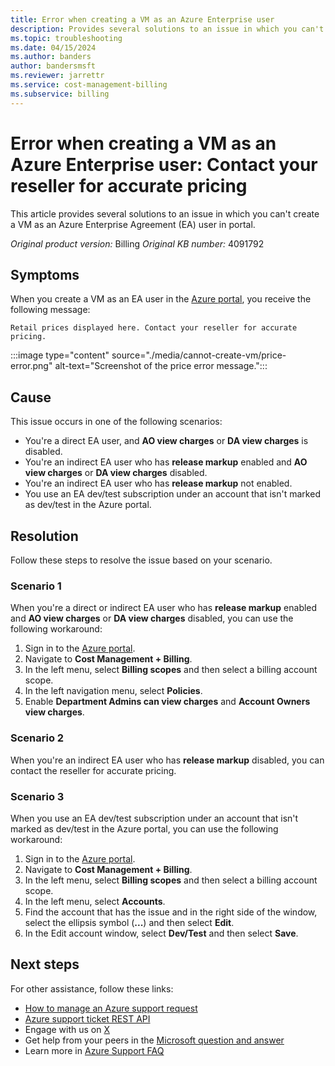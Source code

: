```yaml
---
title: Error when creating a VM as an Azure Enterprise user
description: Provides several solutions to an issue in which you can't create a VM as an Enterprise Agreement (EA) user in portal.
ms.topic: troubleshooting
ms.date: 04/15/2024
ms.author: banders
author: bandersmsft
ms.reviewer: jarrettr
ms.service: cost-management-billing
ms.subservice: billing
---
```

# Error when creating a VM as an Azure Enterprise user: Contact your reseller for accurate pricing

This article provides several solutions to an issue in which you can't create a VM as an Azure Enterprise Agreement (EA) user in portal.

_Original product version:_ Billing
_Original KB number:_ 4091792

## Symptoms

When you create a VM as an EA user in the [Azure portal](https://portal.azure.com/), you receive the following message:

`Retail prices displayed here. Contact your reseller for accurate pricing.`

:::image type="content" source="./media/cannot-create-vm/price-error.png" alt-text="Screenshot of the price error message.":::

## Cause

This issue occurs in one of the following scenarios:

- You're a direct EA user, and **AO view charges** or **DA view charges**  is disabled.
- You're an indirect EA user who has **release markup** enabled and **AO view charges** or **DA view charges** disabled.
- You're an indirect EA user who has **release markup** not enabled.
- You use an EA dev/test subscription under an account that isn't marked as dev/test in the Azure portal.

## Resolution

Follow these steps to resolve the issue based on your scenario.

### Scenario 1

When you're a direct or indirect EA user who has **release markup** enabled and **AO view charges** or **DA view charges** disabled, you can use the following workaround:

1. Sign in to the [Azure portal](https://portal.azure.com/#blade/Microsoft_Azure_GTM/ModernBillingMenuBlade/AllBillingScopes).
1. Navigate to **Cost Management + Billing**.
1. In the left menu, select **Billing scopes** and then select a billing account scope.
1. In the left navigation menu, select **Policies**.
1. Enable **Department Admins can view charges** and **Account Owners view charges**.

### Scenario 2

When you're an indirect EA user who has **release markup** disabled, you can contact the reseller for accurate pricing.

### Scenario 3

When you use an EA dev/test subscription under an account that isn't marked as dev/test in the Azure portal, you can use the following workaround:

1. Sign in to the [Azure portal](https://portal.azure.com/#blade/Microsoft_Azure_GTM/ModernBillingMenuBlade/AllBillingScopes).
1. Navigate to **Cost Management + Billing**.
1. In the left menu, select **Billing scopes** and then select a billing account scope.
1. In the left menu, select **Accounts**.
1. Find the account that has the issue and in the right side of the window, select the ellipsis symbol (**...**) and then select **Edit**.
1. In the Edit account window, select **Dev/Test** and then select **Save**.

## Next steps

For other assistance, follow these links:

* [How to manage an Azure support request](../../azure-portal/supportability/how-to-manage-azure-support-request.md)
* [Azure support ticket REST API](/rest/api/support)
* Engage with us on [X](https://x.com/azuresupport)
* Get help from your peers in the [Microsoft question and answer](/answers/products/azure)
* Learn more in [Azure Support FAQ](https://azure.microsoft.com/support/faq)

